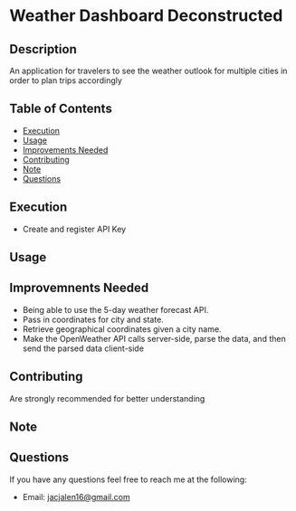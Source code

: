 # Weather Dashboard Deconstructed <In Need Of Reconstruction>


## Description
An application for travelers to see the weather outlook for multiple cities in order to plan trips accordingly

## Table of Contents
- [Execution](#Execution)
- [Usage](#Usage)
- [Improvements Needed](#Improvements_Needed)
- [Contributing](#Contributing)
- [Note](#Note)
- [Questions](#Questions)
        
## Execution
* Create and register API Key

## Usage



## Improvemnents Needed
* Being able to use the 5-day weather forecast API.
* Pass in coordinates for city and state.
* Retrieve geographical coordinates given a city name.
* Make the OpenWeather API calls server-side, parse the data, and then send the parsed data client-side

## Contributing
Are strongly recommended for better understanding 


## Note


## Questions
If you have any questions feel free to reach me at the following:
- Email: jacjalen16@gmail.com


